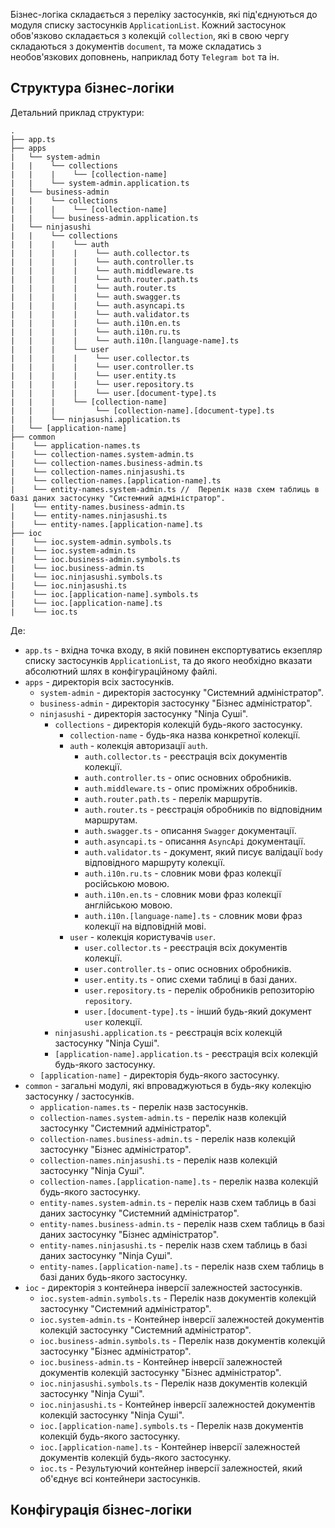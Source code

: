 
Бізнес-логіка складається з переліку застосунків, які під'єднуються до модуля списку застосунків `ApplicationList`. Кожний застосунок обов'язково складається з колекцій `collection`, які в свою чергу складаються з документів `document`, та може складатись з необов'язкових доповнень, наприклад боту `Telegram bot` та ін. 

## Структура бізнес-логіки

Детальний приклад структури:

```
.
├── app.ts
├── apps
|   └── system-admin
|   |    └── collections
|   |    |    └── [collection-name]
|   |    └── system-admin.application.ts
|   └── business-admin
|   |    └── collections
|   |    |    └── [collection-name]
|   |    └── business-admin.application.ts
|   └── ninjasushi
|   |    └── collections
|   |    |    └── auth
|   |    |    |    └── auth.collector.ts
|   |    |    |    └── auth.controller.ts
|   |    |    |    └── auth.middleware.ts
|   |    |    |    └── auth.router.path.ts
|   |    |    |    └── auth.router.ts
|   |    |    |    └── auth.swagger.ts
|   |    |    |    └── auth.asyncapi.ts
|   |    |    |    └── auth.validator.ts
|   |    |    |    └── auth.i10n.en.ts
|   |    |    |    └── auth.i10n.ru.ts
|   |    |    |    └── auth.i10n.[language-name].ts
|   |    |    └── user
|   |    |    |    └── user.collector.ts
|   |    |    |    └── user.controller.ts
|   |    |    |    └── user.entity.ts
|   |    |    |    └── user.repository.ts
|   |    |    |    └── user.[document-type].ts
|   |    |    └── [collection-name]
|   |    |         └── [collection-name].[document-type].ts
|   |    └── ninjasushi.application.ts
|   └── [application-name]
├── common
|    └── application-names.ts
|    └── collection-names.system-admin.ts
|    └── collection-names.business-admin.ts
|    └── collection-names.ninjasushi.ts
|    └── collection-names.[application-name].ts
|    └── entity-names.system-admin.ts //  Перелік назв схем таблиць в базі даних застосунку "Системний адміністратор".
|    └── entity-names.business-admin.ts
|    └── entity-names.ninjasushi.ts
|    └── entity-names.[application-name].ts
├── ioc
|    └── ioc.system-admin.symbols.ts
|    └── ioc.system-admin.ts
|    └── ioc.business-admin.symbols.ts
|    └── ioc.business-admin.ts
|    └── ioc.ninjasushi.symbols.ts
|    └── ioc.ninjasushi.ts
|    └── ioc.[application-name].symbols.ts
|    └── ioc.[application-name].ts
|    └── ioc.ts
```

Де:
- `app.ts` - вхідна точка входу, в якій повинен експортуватись екзепляр списку застосунків `ApplicationList`, та до якого необхідно вказати абсолютний шлях в конфігураційному файлі.
- `apps` - директорія всіх застосунків.
    - `system-admin` - директорія застосунку "Системний адміністратор".
    - `business-admin` - директорія застосунку "Бізнес адміністратор".
    - `ninjasushi` - директорія застосунку "Ninja Суші".
        - `collections` - директорія колекцій будь-якого застосунку.
            - `collection-name` - будь-яка назва конкретної колекції.
            - `auth` - колекція авторизації `auth`.
                - `auth.collector.ts` - реєстрація всіх документів колекції.
                - `auth.controller.ts` - опис основних обробників.
                - `auth.middleware.ts` - опис проміжних обробників.
                - `auth.router.path.ts` - перелік маршрутів.
                - `auth.router.ts` - реєстрація обробників по відповідним маршрутам.
                - `auth.swagger.ts` - описання `Swagger` документації.
                - `auth.asyncapi.ts` - описання `AsyncApi` документації.
                - `auth.validator.ts` - документ, який писує валідації `body` відповідного маршруту колекції.
                - `auth.i10n.ru.ts` - словник мови фраз колекції російською мовою.
                - `auth.i10n.en.ts` - словник мови фраз колекції англійською мовою.
                - `auth.i10n.[language-name].ts` - словник мови фраз колекції на відповідній мові.
            - `user` - колекція користувачів `user`.
                - `user.collector.ts` - реєстрація всіх документів колекції.
                - `user.controller.ts` - опис основних обробників.
                - `user.entity.ts` - опис схеми таблиці в базі даних.
                - `user.repository.ts` - перелік обробників репозиторію `repository`.
                - `user.[document-type].ts` - інший будь-який документ `user` колекції.
        - `ninjasushi.application.ts` - реєстрація всіх колекцій застосунку "Ninja Суші".
        - `[application-name].application.ts` -  реєстрація всіх колекцій будь-якого застосунку.
    - `[application-name]` - директорія будь-якого застосунку.
- `common` - загальні модулі, які впроваджуються в будь-яку колекцію застосунку / застосунків.
     - `application-names.ts` - перелік назв застосунків.
     - `collection-names.system-admin.ts` - перелік назв колекцій застосунку "Системний адміністратор".
     - `collection-names.business-admin.ts` - перелік назв колекцій застосунку "Бізнес адміністратор".
     - `collection-names.ninjasushi.ts` - перелік назв колекцій застосунку "Ninja Суші".
     - `collection-names.[application-name].ts` - перелік назва колекцій будь-якого застосунку.
     - `entity-names.system-admin.ts` - перелік назв схем таблиць в базі даних застосунку "Системний адміністратор".
     - `entity-names.business-admin.ts` - перелік назв схем таблиць в базі даних застосунку "Бізнес адміністратор".
     - `entity-names.ninjasushi.ts` - перелік назв схем таблиць в базі даних застосунку "Ninja Суші".
     - `entity-names.[application-name].ts` - перелік назв схем таблиць в базі даних будь-якого застосунку.
- `ioc` - директорія з контейнера інверсії залежностей застосунків.
    - `ioc.system-admin.symbols.ts` - Перелік назв документів колекцій застосунку "Системний адміністратор".
    - `ioc.system-admin.ts` - Контейнер інверсії залежностей документів колекцій застосунку "Системний адміністратор".
    - `ioc.business-admin.symbols.ts` - Перелік назв документів колекцій застосунку "Бізнес адміністратор".
    - `ioc.business-admin.ts` - Контейнер інверсії залежностей документів колекцій застосунку "Бізнес адміністратор".
    - `ioc.ninjasushi.symbols.ts` - Перелік назв документів колекцій застосунку "Ninja Суші".
    - `ioc.ninjasushi.ts` - Контейнер інверсії залежностей документів колекцій застосунку "Ninja Суші".
    - `ioc.[application-name].symbols.ts` - Перелік назв документів колекцій будь-якого застосунку.
    - `ioc.[application-name].ts` - Контейнер інверсії залежностей документів колекцій будь-якого застосунку.
    - `ioc.ts` - Результуючий контейнер інверсії залежностей, який об'єднує всі контейнери застосунків.


## Конфігурація бізнес-логіки